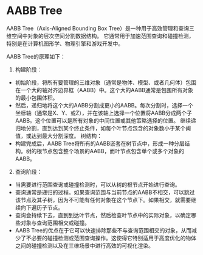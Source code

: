 # AABB Tree
AABB Tree（Axis-Aligned Bounding Box Tree）是一种用于高效管理和查询三维空间中对象的层次空间分割数据结构。
它通常用于加速范围查询和碰撞检测，特别是在计算机图形学、物理引擎和游戏开发中。

AABB Tree的原理如下：

1. 构建阶段：

* 初始阶段，将所有要管理的三维对象（通常是物体、模型、或者几何体）包围在一个大的轴对齐边界框（AABB）中。这个大的AABB通常是包围所有对象的最小包围体积。
* 然后，递归地将这个大的AABB分割成更小的AABB。每次分割时，选择一个坐标轴（通常是X、Y、或Z），并在该轴上选择一个位置将AABB分成两个子AABB。这个位置可以是所有对象的中间位置或其他策略选择的位置。
继续递归地分割，直到达到某个终止条件，如每个叶节点包含的对象数小于某个阈值，或达到最大分割深度。
树结构：
* 构建完成后，AABB Tree将所有的AABB嵌套在树节点中，形成一种分层结构。树的根节点包含整个场景的AABB，而叶节点包含单个或多个对象的AABB。

2. 查询阶段：

* 当需要进行范围查询或碰撞检测时，可以从树的根节点开始进行查询。
* 查询通常是递归的过程。如果查询范围与当前节点的AABB不相交，可以跳过该节点及其子树，因为不可能有任何对象在这个节点下。如果相交，就需要继续向下遍历子节点。
* 查询会持续下去，直到到达叶节点，然后检查叶节点中的实际对象，以确定哪些对象与查询范围相交或碰撞。
* AABB Tree的优点在于它可以快速排除那些不与查询范围相交的对象，从而减少了不必要的碰撞检测或范围查询操作。这使得它特别适用于高度优化的物体之间的碰撞检测以及在三维场景中进行高效的可视化渲染。





